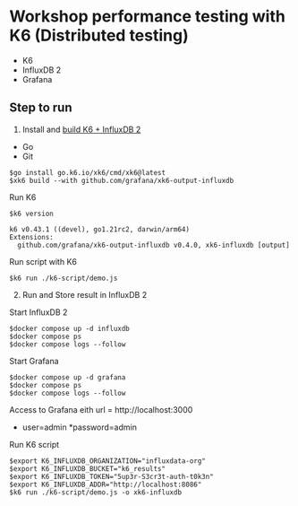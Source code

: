 # Workshop performance testing with K6 (Distributed testing)
* K6
* InfluxDB 2
* Grafana

## Step to run

1. Install and [build K6 + InfluxDB 2](https://k6.io/docs/results-output/real-time/influxdb/)
* Go
* Git
```
$go install go.k6.io/xk6/cmd/xk6@latest
$xk6 build --with github.com/grafana/xk6-output-influxdb
```

Run K6
```
$k6 version

k6 v0.43.1 ((devel), go1.21rc2, darwin/arm64)
Extensions:
  github.com/grafana/xk6-output-influxdb v0.4.0, xk6-influxdb [output]
```

Run script with K6
```
$k6 run ./k6-script/demo.js
```

2. Run and Store result in InfluxDB 2

Start InfluxDB 2
```
$docker compose up -d influxdb
$docker compose ps
$docker compose logs --follow
```

Start Grafana
```
$docker compose up -d grafana
$docker compose ps
$docker compose logs --follow
```

Access to Grafana eith url = http://localhost:3000
* user=admin
*password=admin

Run K6 script
```
$export K6_INFLUXDB_ORGANIZATION="influxdata-org"
$export K6_INFLUXDB_BUCKET="k6_results"
$export K6_INFLUXDB_TOKEN="5up3r-S3cr3t-auth-t0k3n"
$export K6_INFLUXDB_ADDR="http://localhost:8086"
$k6 run ./k6-script/demo.js -o xk6-influxdb
```
